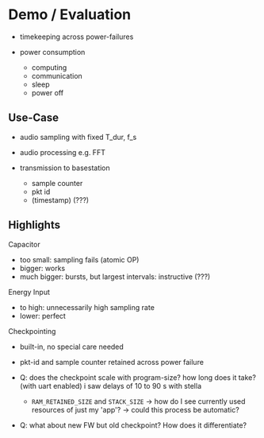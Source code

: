 # Demo / Evaluation 

- timekeeping across power-failures
- power consumption

	- computing
	- communication
	- sleep
	- power off

## Use-Case

- audio sampling with fixed T_dur, f_s
- audio processing e.g. FFT
- transmission to basestation

	- sample counter
	- pkt id
	- (timestamp) (???)

## Highlights

Capacitor

- too small: sampling fails (atomic OP)
- bigger: works
- much bigger: bursts, but largest intervals: instructive (???)

Energy Input

- to high: unnecessarily high sampling rate
- lower: perfect

Checkpointing

- built-in, no special care needed
- pkt-id and sample counter retained across power failure

- Q: does the checkpoint scale with program-size? how long does it take? (with uart enabled) i saw delays of 10 to 90 s with stella
	- `RAM_RETAINED_SIZE` and `STACK_SIZE` 
	-> how do I see currently used resources of just my 'app'?
	-> could this process be automatic?
- Q: what about new FW but old checkpoint? How does it differentiate?
